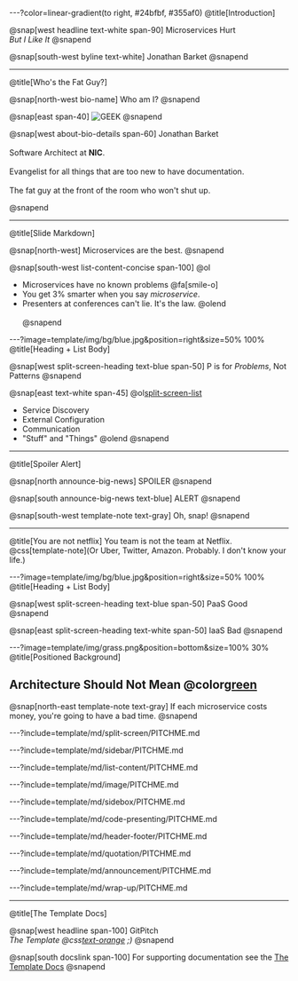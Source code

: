 ---?color=linear-gradient(to right, #24bfbf, #355af0)
@title[Introduction]

@snap[west headline text-white span-90]
Microservices Hurt
<br>
*But I Like It*
@snapend

@snap[south-west byline  text-white]
Jonathan Barket
@snapend

---
@title[Who's the Fat Guy?]

@snap[north-west bio-name]
Who am I?
@snapend

@snap[east span-40]
![GEEK](template/img/geek.gif)
@snapend

@snap[west about-bio-details span-60]
Jonathan Barket
<br><br>
Software Architect at <b>NIC</b>.
<br><br>
Evangelist for all things that are too new to have documentation.
<br><br>
The fat guy at the front of the room who won't shut up.

@snapend

---
@title[Slide Markdown]

@snap[north-west]
Microservices are the best.
@snapend

@snap[south-west list-content-concise span-100]
@ol
- Microservices have no known problems @fa[smile-o]
- You get 3% smarter when you say _microservice_.
- Presenters at conferences can't lie. It's the law.
@olend
<br><br>
@snapend

---?image=template/img/bg/blue.jpg&position=right&size=50% 100%
@title[Heading + List Body]

@snap[west split-screen-heading text-blue span-50]
P is for _Problems_, Not Patterns
@snapend

@snap[east text-white span-45]
@ol[split-screen-list](false)
- Service Discovery
- External Configuration
- Communication
- "Stuff" and "Things"
@olend
@snapend

---
@title[Spoiler Alert]

@snap[north announce-big-news]
SPOILER
@snapend

@snap[south announce-big-news text-blue]
ALERT
@snapend

@snap[south-west template-note text-gray]
Oh, snap!
@snapend

---
@title[You are not netflix]
You team is not the team at Netflix.
<br>
@css[template-note](Or Uber, Twitter, Amazon. Probably. I don't know your life.)

---?image=template/img/bg/blue.jpg&position=right&size=50% 100%
@title[Heading + List Body]

@snap[west split-screen-heading text-blue span-50]
PaaS Good
@snapend

@snap[east split-screen-heading text-white span-50]
IaaS Bad
@snapend

---?image=template/img/grass.png&position=bottom&size=100% 30%
@title[Positioned Background]

## Architecture Should Not Mean @color[green](@size[2.2em](Cost))

@snap[north-east template-note text-gray]
If each microservice costs money, you're going to have a bad time.
@snapend


---?include=template/md/split-screen/PITCHME.md

---?include=template/md/sidebar/PITCHME.md

---?include=template/md/list-content/PITCHME.md

---?include=template/md/image/PITCHME.md

---?include=template/md/sidebox/PITCHME.md

---?include=template/md/code-presenting/PITCHME.md

---?include=template/md/header-footer/PITCHME.md

---?include=template/md/quotation/PITCHME.md

---?include=template/md/announcement/PITCHME.md


---?include=template/md/wrap-up/PITCHME.md

---
@title[The Template Docs]

@snap[west headline span-100]
GitPitch<br>*The Template @css[text-orange](End) ;)*
@snapend

@snap[south docslink span-100]
For supporting documentation see the [The Template Docs](https://gitpitch.com/docs/the-template)
@snapend

